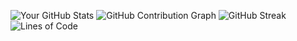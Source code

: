 ![Your GitHub Stats](https://github-readme-stats.vercel.app/api?username=Dpjrczz03&show_icons=true&theme=dark)
![GitHub Contribution Graph](https://github-readme-activity-graph.vercel.app/graph?username=Dpjrczz03&theme=react)
![GitHub Streak](https://github-readme-streak-stats.herokuapp.com/?user=Dpjrczz03&theme=dark)
![Lines of Code](https://img.shields.io/badge/Total%20Lines%20Added-0-green)



<!--
**Dpjrczz03/Dpjrczz03** is a ✨ _special_ ✨ repository because its `README.md` (this file) appears on your GitHub profile.

Here are some ideas to get you started:

- 🔭 I’m currently working on ...
- 🌱 I’m currently learning ...
- 👯 I’m looking to collaborate on ...
- 🤔 I’m looking for help with ...
- 💬 Ask me about ...
- 📫 How to reach me: ...
- 😄 Pronouns: ...
- ⚡ Fun fact: ...
-->
